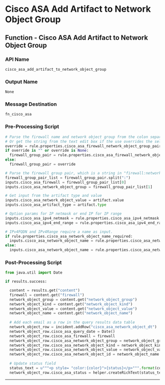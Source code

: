 <!--
    DO NOT MANUALLY EDIT THIS FILE
    THIS FILE IS AUTOMATICALLY GENERATED WITH resilient-circuits codegen
-->

# Cisco ASA Add Artifact to Network Object Group

## Function - Cisco ASA Add Artifact to Network Object Group

### API Name
`cisco_asa_add_artifact_to_network_object_group`

### Output Name
`None`

### Message Destination
`fn_cisco_asa`

### Pre-Processing Script
```python
# Parse the firewall name and network object group from the colon separated string
# Or get the string from the text edit box if the use overrides the select list.
override = rule.properties.cisco_asa_firewall_network_object_group_pair_overide
if override is "" or override is None:
  firewall_group_pair = rule.properties.cisco_asa_firewall_network_object_group_pair
else:
  firewall_group_pair = override

# Parse the firewall group pair, which is a string in "firewall:network_object_group" format
firewall_group_pair_list = firewall_group_pair.split(":")
inputs.cisco_asa_firewall = firewall_group_pair_list[0]
inputs.cisco_asa_network_object_group = firewall_group_pair_list[1]

# Get input from the artifact type and value
inputs.cisco_asa_network_object_value = artifact.value
inputs.cisco_asa_artifact_type = artifact.type

# Option params for IP netmask or end IP for IP range
inputs.cisco_asa_ipv4_netmask = rule.properties.cisco_asa_ipv4_netmask
inputs.cisco_asa_ipv4_end_range = rule.properties.cisco_asa_ipv4_end_range

# IPv4FQDN and IPv4Range require a name as input.
if rule.properties.cisco_asa_network_object_name_required:
  inputs.cisco_asa_network_object_name = rule.properties.cisco_asa_network_object_name_required
else:
  inputs.cisco_asa_network_object_name = rule.properties.cisco_asa_network_object_name

```

### Post-Processing Script
```python
from java.util import Date

if results.success:

  content = results.get("content")
  firewall = content.get("firewall")
  network_object_group = content.get("network_object_group")
  network_object_kind = content.get("network_object_kind")
  network_object_value = content.get("network_object_value")
  network_object_name = content.get("network_object_name")
  
  # Add each email as a row in the query results data table
  network_object_row = incident.addRow("cisco_asa_network_object_dt")
  network_object_row.cisco_asa_query_date = Date()
  network_object_row.cisco_asa_firewall = firewall
  network_object_row.cisco_asa_network_object_group = network_object_group
  network_object_row.cisco_asa_network_object_kind = network_object_kind
  network_object_row.cisco_asa_network_object_value = network_object_value
  network_object_row.cisco_asa_network_object_id = network_object_name
  
  # Update status field
  status_text = u"""<p style= "color:{color}">{status}</p>""".format(color="green", status="Active")
  network_object_row.cisco_asa_status = helper.createRichText(status_text)
```

---

